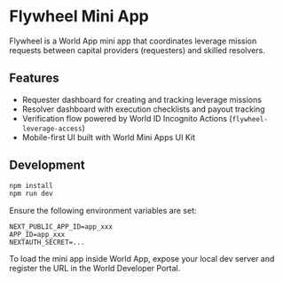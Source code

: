# Flywheel Mini App

Flywheel is a World App mini app that coordinates leverage mission requests between capital providers (requesters) and skilled resolvers.

## Features
- Requester dashboard for creating and tracking leverage missions
- Resolver dashboard with execution checklists and payout tracking
- Verification flow powered by World ID Incognito Actions (`flywheel-leverage-access`)
- Mobile-first UI built with World Mini Apps UI Kit

## Development
```bash
npm install
npm run dev
```

Ensure the following environment variables are set:
```env
NEXT_PUBLIC_APP_ID=app_xxx
APP_ID=app_xxx
NEXTAUTH_SECRET=...
```

To load the mini app inside World App, expose your local dev server and register the URL in the World Developer Portal.
